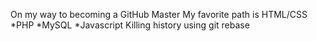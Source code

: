 On my way to becoming a GitHub Master
My favorite path is HTML/CSS
*PHP
*MySQL
*Javascript
Killing history using git rebase
